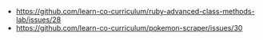 * https://github.com/learn-co-curriculum/ruby-advanced-class-methods-lab/issues/28
* https://github.com/learn-co-curriculum/pokemon-scraper/issues/30
